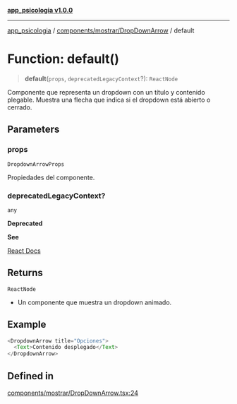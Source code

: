 [**app_psicologia v1.0.0**](../../../../README.md)

***

[app_psicologia](../../../../modules.md) / [components/mostrar/DropDownArrow](../README.md) / default

# Function: default()

> **default**(`props`, `deprecatedLegacyContext`?): `ReactNode`

Componente que representa un dropdown con un título y contenido plegable.
Muestra una flecha que indica si el dropdown está abierto o cerrado.

## Parameters

### props

`DropdownArrowProps`

Propiedades del componente.

### deprecatedLegacyContext?

`any`

**Deprecated**

**See**

[React Docs](https://legacy.reactjs.org/docs/legacy-context.html#referencing-context-in-lifecycle-methods)

## Returns

`ReactNode`

- Un componente que muestra un dropdown animado.

## Example

```ts
<DropdownArrow title="Opciones">
  <Text>Contenido desplegado</Text>
</DropdownArrow>
```

## Defined in

[components/mostrar/DropDownArrow.tsx:24](https://github.com/XxtbmfxX/app_psicologia/blob/da762f4f9225edbb02c8e13dfe2f9bc7ae75eef5/components/mostrar/DropDownArrow.tsx#L24)
